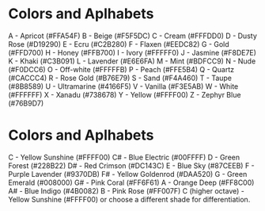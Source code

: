 # Colors and Aplhabets #

A - Apricot (#FFA54F)
B - Beige (#F5F5DC)
C - Cream (#FFFDD0)
D - Dusty Rose (#D19290)
E - Ecru (#C2B280)
F - Flaxen (#EEDC82)
G - Gold (#FFD700)
H - Honey (#FFB700)
I - Ivory (#FFFFF0)
J - Jasmine (#F8DE7E)
K - Khaki (#C3B091)
L - Lavender (#E6E6FA)
M - Mint (#BDFCC9)
N - Nude (#F0DCC6)
O - Off-white (#FFFFFB)
P - Peach (#FFE5B4)
Q - Quartz (#CACCC4)
R - Rose Gold (#B76E79)
S - Sand (#F4A460)
T - Taupe (#8B8589)
U - Ultramarine (#4166F5)
V - Vanilla (#F3E5AB)
W - White (#FFFFFF)
X - Xanadu (#738678)
Y - Yellow (#FFFF00)
Z - Zephyr Blue (#76B9D7)

# Colors and Aplhabets #

C - Yellow Sunshine (#FFFF00)
C# - Blue Electric (#00FFFF)
D - Green Forest (#228B22)
D# - Red Crimson (#DC143C)
E - Blue Sky (#87CEEB)
F - Purple Lavender (#9370DB)
F# - Yellow Goldenrod (#DAA520)
G - Green Emerald (#008000)
G# - Pink Coral (#FF6F61)
A - Orange Deep (#FF8C00)
A# - Blue Indigo (#4B0082)
B - Pink Rose (#FF007F)
C (higher octave) - Yellow Sunshine (#FFFF00) or choose a different shade for differentiation.